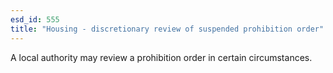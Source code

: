 ```yaml
---
esd_id: 555
title: "Housing - discretionary review of suspended prohibition order"
---
```


A local authority may review a prohibition order in certain circumstances.

